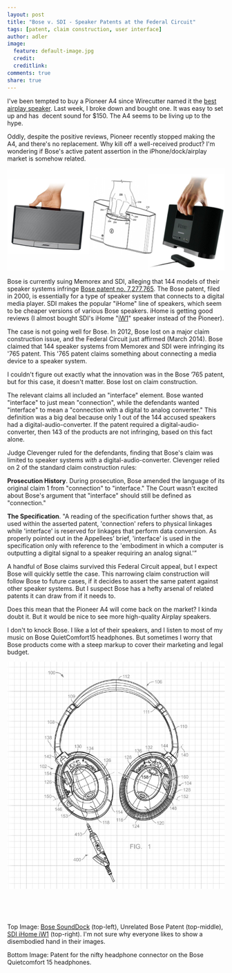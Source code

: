 ```yaml
---
layout: post
title: "Bose v. SDI - Speaker Patents at the Federal Circuit"
tags: [patent, claim construction, user interface]
author: adler
image:
  feature: default-image.jpg
  credit: 
  creditlink: 
comments: true
share: true
---
```



I've been tempted to buy a Pioneer A4 since Wirecutter named it the <a title="Best Airplay Speaker" href="http://thewirecutter.com/reviews/the-best-airplay-speaker/" target="_blank">best airplay speaker</a>. Last week, I broke down and bought one. It was easy to set up and has  decent sound for $150. The A4 seems to be living up to the hype.

Oddly, despite the positive reviews, Pioneer recently stopped making the A4, and there's no replacement. Why kill off a well-received product? I'm wondering if Bose's active patent assertion in the iPhone/dock/airplay market is somehow related. 

<img class=" wp-image-572 alignright" alt="bose v. ihome patents" src="/../images/bose-v.-ihome-patents-hand.jpg" />

Bose is currently suing Memorex and SDI, alleging that 144 models of their speaker systems infringe <a title="Bose Patent" href="https://www.google.com/patents/US20130158693" target="_blank">Bose patent no. 7,277,765</a>. The Bose patent, filed in 2000, is essentially for a type of speaker system that connects to a digital media player. SDI makes the popular "iHome" line of speakers, which seem to be cheaper versions of various Bose speakers. iHome is getting good reviews (I almost bought SDI's iHome "<a title="iHome iW1" href="http://www.amazon.com/iHome-iW1-AirPlay-Wireless-Rechargeable/dp/B005XTBWQY/r" target="_blank">iW1</a>" speaker instead of the Pioneer).

The case is not going well for Bose. In 2012, Bose lost on a major claim construction issue, and the Federal Circuit just affirmed (March 2014). Bose claimed that 144 speaker systems from Memorex and SDI were infringing its '765 patent. This '765 patent claims something about connecting a media device to a speaker system.

I couldn't figure out exactly what the innovation was in the Bose ’765 patent, but for this case, it doesn't matter. Bose lost on claim construction.

The relevant claims all included an "interface" element. Bose wanted "interface" to just mean "connection", while the defendants wanted "interface" to mean a "connection with a digital to analog converter." This definition was a big deal because only 1 out of the 144 accused speakers had a digital-audio-converter. If the patent required a digital-audio-converter, then 143 of the products are not infringing, based on this fact alone.

Judge Clevenger ruled for the defendants, finding that Bose's claim was limited to speaker systems <em>with</em> a digital-audio-converter. Clevenger relied on 2 of the standard claim construction rules:

<strong>Prosecution History</strong>. During prosecution, Bose amended the language of its original claim 1 from "connection" to "interface." The Court wasn't excited about Bose's argument that "interface" should still be defined as "connection."

<strong>The Specification</strong>. "A reading of the specification further shows that, as used within the asserted patent, 'connection' refers to physical linkages while 'interface' is reserved for linkages that perform data conversion. As properly pointed out in the Appellees’ brief, 'interface' is used in the specification only with reference to the 'embodiment in which a computer is outputting a digital signal to a speaker requiring an analog signal.'”

A handful of Bose claims survived this Federal Circuit appeal, but I expect Bose will quickly settle the case. This narrowing claim construction will follow Bose to future cases, if it decides to assert the same patent against other speaker systems. But I suspect Bose has a hefty arsenal of related patents it can draw from if it needs to.

Does this mean that the Pioneer A4 will come back on the market? I kinda doubt it. But it would be nice to see more high-quality Airplay speakers.

I don't to knock Bose. I like a lot of their speakers, and I listen to most of my music on Bose QuietComfort15 headphones. But sometimes I worry that Bose products come with a steep markup to cover their marketing and legal budget.

<img alt="The nifty connector for the Bose Quietcomfort 15 headphones. I like this feature. " src="/../images/Bose-Headphone-Patent.jpg" />

&nbsp;

&nbsp;

Top Image: <a href="http://www.amazon.com/Bose-SoundDock-30-Pin-iPhone-Speaker/dp/B001DLTDQC/" target="_blank">Bose SoundDock</a> (top-left), Unrelated Bose Patent (top-middle), <a title="iW1 Speaker" href="http://www.amazon.com/gp/product/B005XTBWQY" target="_blank">SDI iHome iW1</a> (top-right). I'm not sure why everyone likes to show a disembodied hand in their images.

Bottom Image: Patent for the nifty headphone connector on the Bose Quietcomfort 15 headphones.